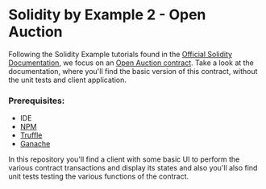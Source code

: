 # Solidity by Example 2 - Open Auction

Following the Solidity Example tutorials found in the [Official Solidity Documentation](https://docs.soliditylang.org/en/v0.8.17/solidity-by-example.html), we focus on an [Open Auction contract](https://docs.soliditylang.org/en/v0.8.17/solidity-by-example.html#simple-open-auction). Take a look at the documentation, where you'll find the basic version of this contract, without the unit tests and client application.

### Prerequisites:

- IDE
- [NPM](https://www.npmjs.com/)
- [Truffle](https://trufflesuite.com/truffle/)
- [Ganache](https://trufflesuite.com/ganache/)

In this repository you'll find a client with some basic UI to perform the various contract transactions and display its states and also you'll also find unit tests testing the various functions of the contract.
